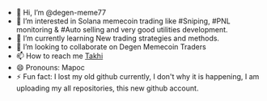 - 👋 Hi, I’m @degen-meme77
- 👀 I’m interested in Solana memecoin trading like #Sniping, #PNL monitoring & #Auto selling and very good utilities development.
- 🌱 I’m currently learning New trading strategies and methods.
- 💞️ I’m looking to collaborate on Degen Memecoin Traders
- 📫 How to reach me [Takhi](https://t.me/@Takhi777)
- 😄 Pronouns: Mapoc
- ⚡ Fun fact: I lost my old github currently, I don't why it is happening, I am uploading my all repositories, this new github account.

<!---
degen-meme77/degen-meme77 is a ✨ special ✨ repository because its `README.md` (this file) appears on your GitHub profile.
You can click the Preview link to take a look at your changes.
--->
